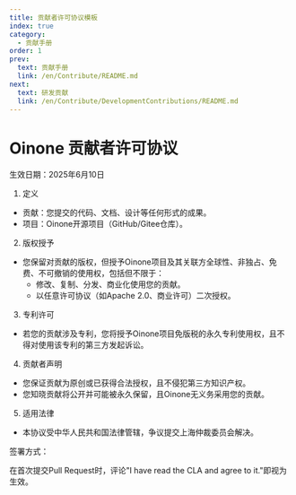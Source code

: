 ```yaml
---
title: 贡献者许可协议模板
index: true
category:
  - 贡献手册
order: 1
prev:
  text: 贡献手册
  link: /en/Contribute/README.md
next:
  text: 研发贡献
  link: /en/Contribute/DevelopmentContributions/README.md
---
```

# Oinone 贡献者许可协议

生效日期：2025年6月10日

1. 定义
  * 贡献：您提交的代码、文档、设计等任何形式的成果。
  * 项目：Oinone开源项目（GitHub/Gitee仓库）。

2. 版权授予
  * 您保留对贡献的版权，但授予Oinone项目及其关联方全球性、非独占、免费、不可撤销的使用权，包括但不限于：
    * 修改、复制、分发、商业化使用您的贡献。
    * 以任意许可协议（如Apache 2.0、商业许可）二次授权。

3. 专利许可
  * 若您的贡献涉及专利，您将授予Oinone项目免版税的永久专利使用权，且不得对使用该专利的第三方发起诉讼。

4. 贡献者声明
  * 您保证贡献为原创或已获得合法授权，且不侵犯第三方知识产权。
  * 您知晓贡献将公开并可能被永久保留，且Oinone无义务采用您的贡献。

5. 适用法律
  * 本协议受中华人民共和国法律管辖，争议提交上海仲裁委员会解决。

签署方式：

在首次提交Pull Request时，评论"I have read the CLA and agree to it."即视为生效。
